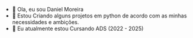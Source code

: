 - 👋 Ola, eu sou Daniel Moreira
- 👀 Estou Criando alguns projetos em python de acordo com as minhas necessidades e ambições.
- 🌱 Eu atualmente estou Cursando ADS (2022 - 2025)
